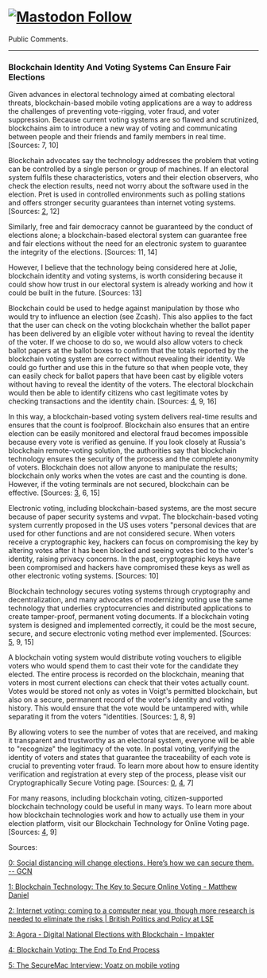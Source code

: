 # [![Mastodon Follow](https://img.shields.io/mastodon/follow/76901?domain=https%3A%2F%2Fmastodon.online&style=social)](https://mastodon.online/@serousoma)
Public Comments.

---

### Blockchain Identity And Voting Systems Can Ensure Fair Elections

    
Given advances in electoral technology aimed at combating electoral threats, blockchain-based mobile voting applications are a way to address the challenges of preventing vote-rigging, voter fraud, and voter suppression. Because current voting systems are so flawed and scrutinized, blockchains aim to introduce a new way of voting and communicating between people and their friends and family members in real time. [Sources: 7, 10] 
    
Blockchain advocates say the technology addresses the problem that voting can be controlled by a single person or group of machines. If an electoral system fulfils these characteristics, voters and their election observers, who check the election results, need not worry about the software used in the election. Pret is used in controlled environments such as polling stations and offers stronger security guarantees than internet voting systems. [Sources: [2](https://blogs.lse.ac.uk/politicsandpolicy/internet-voting-coming-to-a-computer-near-you-though-more-research-is-needed-to-eliminate-the-risks/), 12] 
    
Similarly, free and fair democracy cannot be guaranteed by the conduct of elections alone; a blockchain-based electoral system can guarantee free and fair elections without the need for an electronic system to guarantee the integrity of the elections. [Sources: 11, 14] 
    
However, I believe that the technology being considered here at Jolie, blockchain identity and voting systems, is worth considering because it could show how trust in our electoral system is already working and how it could be built in the future. [Sources: 13] 
    
Blockchain could be used to hedge against manipulation by those who would try to influence an election (see Zcash). This also applies to the fact that the user can check on the voting blockchain whether the ballot paper has been delivered by an eligible voter without having to reveal the identity of the voter. If we choose to do so, we would also allow voters to check ballot papers at the ballot boxes to confirm that the totals reported by the blockchain voting system are correct without revealing their identity. We could go further and use this in the future so that when people vote, they can easily check for ballot papers that have been cast by eligible voters without having to reveal the identity of the voters. The electoral blockchain would then be able to identify citizens who cast legitimate votes by checking transactions and the identity chain. [Sources: [4](https://followmyvote.com/blockchain-voting-the-end-to-end-process/), 9, 16] 
    
In this way, a blockchain-based voting system delivers real-time results and ensures that the count is foolproof. Blockchain also ensures that an entire election can be easily monitored and electoral fraud becomes impossible because every vote is verified as genuine. If you look closely at Russia's blockchain remote-voting solution, the authorities say that blockchain technology ensures the security of the process and the complete anonymity of voters. Blockchain does not allow anyone to manipulate the results; blockchain only works when the votes are cast and the counting is done. However, if the voting terminals are not secured, blockchain can be effective. [Sources: [3](https://impakter.com/agora/), 6, 15] 
    
Electronic voting, including blockchain-based systems, are the most secure because of paper security systems and vvpat. The blockchain-based voting system currently proposed in the US uses voters "personal devices that are used for other functions and are not considered secure. When voters receive a cryptographic key, hackers can focus on compromising the key by altering votes after it has been blocked and seeing votes tied to the voter's identity, raising privacy concerns. In the past, cryptographic keys have been compromised and hackers have compromised these keys as well as other electronic voting systems. [Sources: 10] 
    
Blockchain technology secures voting systems through cryptography and decentralization, and many advocates of modernizing voting use the same technology that underlies cryptocurrencies and distributed applications to create tamper-proof, permanent voting documents. If a blockchain voting system is designed and implemented correctly, it could be the most secure, secure, and secure electronic voting method ever implemented. [Sources: [5](https://www.securemac.com/interviews/the-securemac-interview-voatz-on-mobile-voting), 9, 15] 
    
A blockchain voting system would distribute voting vouchers to eligible voters who would spend them to cast their vote for the candidate they elected. The entire process is recorded on the blockchain, meaning that voters in most current elections can check that their votes actually count. Votes would be stored not only as votes in Voigt's permitted blockchain, but also on a secure, permanent record of the voter's identity and voting history. This would ensure that the vote would be untampered with, while separating it from the voters "identities. [Sources: [1](https://bitcoinmagazine.com/articles/blockchain-technology-key-secure-online-voting-1435443899), 8, 9] 
    
By allowing voters to see the number of votes that are received, and making it transparent and trustworthy as an electoral system, everyone will be able to "recognize" the legitimacy of the vote. In postal voting, verifying the identity of voters and states that guarantee the traceability of each vote is crucial to preventing voter fraud. To learn more about how to ensure identity verification and registration at every step of the process, please visit our Cryptographically Secure Voting page. [Sources: [0](https://gcn.com/articles/2020/05/29/virtual-voting-security.aspx), [4](https://followmyvote.com/blockchain-voting-the-end-to-end-process/), 7] 
    
For many reasons, including blockchain voting, citizen-supported blockchain technology could be useful in many ways. To learn more about how blockchain technologies work and how to actually use them in your election platform, visit our Blockchain Technology for Online Voting page. [Sources: [4](https://followmyvote.com/blockchain-voting-the-end-to-end-process/), 9] 
    





Sources:
    
[0: Social distancing will change elections. Here’s how we can secure them. -- GCN](https://gcn.com/articles/2020/05/29/virtual-voting-security.aspx)
    
[1: Blockchain Technology: The Key to Secure Online Voting - Matthew Daniel](https://bitcoinmagazine.com/articles/blockchain-technology-key-secure-online-voting-1435443899)
    
[2: Internet voting: coming to a computer near you, though more research is needed to eliminate the risks | British Politics and Policy at LSE](https://blogs.lse.ac.uk/politicsandpolicy/internet-voting-coming-to-a-computer-near-you-though-more-research-is-needed-to-eliminate-the-risks/)
    
[3: Agora - Digital National Elections with Blockchain - Impakter](https://impakter.com/agora/)
    
[4: Blockchain Voting: The End To End Process](https://followmyvote.com/blockchain-voting-the-end-to-end-process/)
    
[5: The SecureMac Interview: Voatz on mobile voting](https://www.securemac.com/interviews/the-securemac-interview-voatz-on-mobile-voting)
    
[6]: (https://inc42.com/infocus/blockchain-this-week/blockchain-this-week-election-commission-of-india-proposes-use-of-blockchain-solution-more/)
    
[7]: (https://coinrivet.com/the-benefits-of-blockchain-voting/)
    
[8]: (https://www.coindesk.com/snake-oil-and-overpriced-junk-why-blockchain-doesnt-fix-online-voting)
    
[9]: (https://sci.smithandcrown.com/research/imagining-blockchain-based-voting)
    
[10]: (https://www.belfercenter.org/publication/defending-vote-casting-using-blockchain-based-mobile-voting-applications-government)
    
[11]: (https://www.csis.org/analysis/blockchains-will-change-way-world-votes)
    
[12]: (https://www.scientificamerican.com/article/are-blockchains-the-answer-for-secure-elections-probably-not/)
    
[13]: (https://www.stc.org/techcomm/2018/11/08/bitcoin-blockchain-and-ballots-technical-communication-and-trust-in-electoral-systems/)
    
[14]: (https://www.artezio.com/pressroom/blog/how-build-blockchain-online-voting-system-and-who-requires-it/)
    
[15]: (https://deeptechwire.com/a-look-at-blockchain-for-voting/)
    
[16]: (https://www.zdnet.com/article/is-blockchain-voting-on-the-way/)
